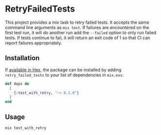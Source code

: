 # RetryFailedTests

This project provides a mix task to retry failed tests. It accepts the same command line
arguments as `mix test`. If failures are encountered on the first test run, it will do another
run add the `--failed` option to only run failed tests. If tests continue to fail, it will
return an exit code of 1 so that CI can report failures appropriately.

## Installation

If [available in Hex](https://hex.pm/docs/publish), the package can be installed
by adding `retry_failed_tests` to your list of dependencies in `mix.exs`:

```elixir
def deps do
  [
    {:test_with_retry, "~> 0.1.0"}
  ]
end
```

## Usage

`mix test_with_retry`
